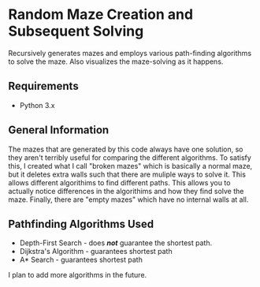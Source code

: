 <h1>Random Maze Creation and Subsequent Solving</h1>
Recursively generates mazes and employs various path-finding algorithms to solve the maze. Also visualizes the maze-solving as it happens.

<h2>Requirements</h2>
 
 - Python 3.x
 
<h2>General Information</h2>
The mazes that are generated by this code always have one solution, so they aren't terribly useful for comparing the different algorithms. To satisfy this, I created what I call "broken mazes" which is basically a normal maze, but it deletes extra walls such that there are muliple ways to solve it. This allows different algorithims to find different paths. This allows you to actually notice differences in the algorithims and how they find solve the maze. Finally, there are "empty mazes" which have no internal walls at all.
 
 <h2>Pathfinding Algorithms Used</h2>
 
 - Depth-First Search - does <b><i>not</i></b> guarantee the shortest path.
 - Dijkstra's Algorithm - guarantees shortest path
 - A* Search - guarantees shortest path

I plan to add more algorithms in the future.
